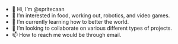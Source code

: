 - 👋 Hi, I’m @spritecaan
- 👀 I’m interested in food, working out, robotics, and video games.
- 🌱 I’m currently learning how to better the world. 
- 💞️ I’m looking to collaborate on various different types of projects.
- 📫 How to reach me would be through email. 

<!---
spritecaan/spritecaan is a ✨ special ✨ repository because its `README.md` (this file) appears on your GitHub profile.
You can click the Preview link to take a look at your changes.
--->
